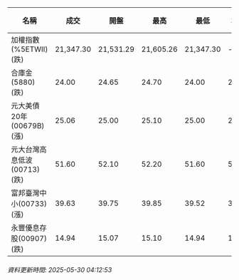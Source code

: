 | 名稱 | 成交 | 開盤 | 最高 | 最低 | 均價 | 成交金額(億) | 昨收 | 漲跌幅 | 漲跌 | 總量 | 昨量 | 振幅 |
| -------- | -------- | -------- | -------- |-------- | -------- | -------- |-------- |-------- |-------- | -------- | -------- |-------- |
|加權指數(%5ETWII) (跌)|21,347.30|21,531.29|21,605.26|21,347.30|-|4,562.69|21,357.72|0.05%|10.42|7,452,679|0|1.21%|
|合庫金(5880) (跌)|24.00|24.65|24.70|24.00|24.06|12.33|24.50|2.04%|0.50|51,235|8,701|2.86%|
|元大美債20年(00679B) (漲)|25.06|25.00|25.10|25.00|25.08|7.89|25.04|0.08%|0.02|31,457|39,078|0.40%|
|元大台灣高息低波(00713) (跌)|51.60|52.10|52.20|51.60|51.76|6.42|51.90|0.58%|0.30|12,403|8,883|1.16%|
|富邦臺灣中小(00733) (漲)|39.63|39.75|39.85|39.52|39.63|0.073|39.60|0.08%|0.03|184|314|0.83%|
|永豐優息存股(00907) (跌)|14.94|15.07|15.10|14.94|15.01|0.140|15.06|0.80%|0.12|931|386|1.06%|
###### 資料更新時間: 2025-05-30 04:12:53